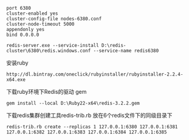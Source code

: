 ```
port 6380
cluster-enabled yes
cluster-config-file nodes-6380.conf
cluster-node-timeout 5000
appendonly yes
bind 0.0.0.0
```

```
redis-server.exe --service-install D:\redis-cluster\6380\redis.windows.conf --service-name redis6380
```

安装ruby

```
http://dl.bintray.com/oneclick/rubyinstaller/rubyinstaller-2.2.4-x64.exe
```

下载ruby环境下Redis的驱动 gem

```
gem install --local D:\Ruby22-x64\redis-3.2.2.gem
```

下载redis集群创建工具redis-trib.rb 放在6个redis文件下的同级目录下

```
redis-trib.rb create --replicas 1 127.0.0.1:6380 127.0.0.1:6381 127.0.0.1:6382 127.0.0.1:6383 127.0.0.1:6384 127.0.0.1:6385
```

